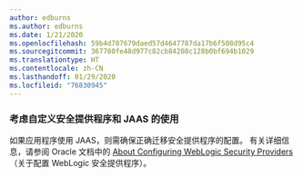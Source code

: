 ```yaml
---
author: edburns
ms.author: edburns
ms.date: 1/21/2020
ms.openlocfilehash: 59b4d787679daed57d4647787da17b6f508d95c4
ms.sourcegitcommit: 367780fe48d977c82cb84208c128b0bf694b1029
ms.translationtype: HT
ms.contentlocale: zh-CN
ms.lasthandoff: 01/29/2020
ms.locfileid: "76830945"
---
```

### <a name="account-for-the-use-of-custom-security-providers-and-jaas"></a>考虑自定义安全提供程序和 JAAS 的使用

如果应用程序使用 JAAS，则需确保正确迁移安全提供程序的配置。 有关详细信息，请参阅 Oracle 文档中的 [About Configuring WebLogic Security Providers](https://docs.oracle.com/middleware/12213/wls/SECMG/providers_intro.htm)（关于配置 WebLogic 安全提供程序）。
